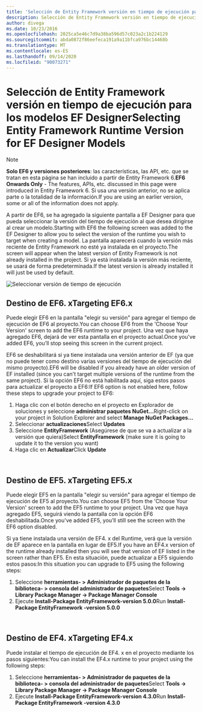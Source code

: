 ```yaml
---
title: 'Selección de Entity Framework versión en tiempo de ejecución para los modelos de EF Designer: EF6'
description: Selección de Entity Framework versión en tiempo de ejecución para los modelos EF Designer en Entity Framework 6
author: divega
ms.date: 10/23/2016
ms.openlocfilehash: 2025ca5e46c7d9a38ba596d57c023a2c1b224129
ms.sourcegitcommit: abda0872f86eefeca191a9a11bfca976bc14468b
ms.translationtype: MT
ms.contentlocale: es-ES
ms.lasthandoff: 09/14/2020
ms.locfileid: "90073271"
---
```

# <a name="selecting-entity-framework-runtime-version-for-ef-designer-models"></a><span data-ttu-id="85fe9-103">Selección de Entity Framework versión en tiempo de ejecución para los modelos EF Designer</span><span class="sxs-lookup"><span data-stu-id="85fe9-103">Selecting Entity Framework Runtime Version for EF Designer Models</span></span>
> [!NOTE]
> <span data-ttu-id="85fe9-104">**Solo EF6 y versiones posteriores**: las características, las API, etc. que se tratan en esta página se han incluido a partir de Entity Framework 6.</span><span class="sxs-lookup"><span data-stu-id="85fe9-104">**EF6 Onwards Only** - The features, APIs, etc. discussed in this page were introduced in Entity Framework 6.</span></span> <span data-ttu-id="85fe9-105">Si usa una versión anterior, no se aplica parte o la totalidad de la información.</span><span class="sxs-lookup"><span data-stu-id="85fe9-105">If you are using an earlier version, some or all of the information does not apply.</span></span>

<span data-ttu-id="85fe9-106">A partir de EF6, se ha agregado la siguiente pantalla a EF Designer para que pueda seleccionar la versión del tiempo de ejecución al que desea dirigirse al crear un modelo.</span><span class="sxs-lookup"><span data-stu-id="85fe9-106">Starting with EF6 the following screen was added to the EF Designer to allow you to select the version of the runtime you wish to target when creating a model.</span></span> <span data-ttu-id="85fe9-107">La pantalla aparecerá cuando la versión más reciente de Entity Framework no esté ya instalada en el proyecto.</span><span class="sxs-lookup"><span data-stu-id="85fe9-107">The screen will appear when the latest version of Entity Framework is not already installed in the project.</span></span> <span data-ttu-id="85fe9-108">Si ya está instalada la versión más reciente, se usará de forma predeterminada.</span><span class="sxs-lookup"><span data-stu-id="85fe9-108">If the latest version is already installed it will just be used by default.</span></span>

![Seleccionar versión de tiempo de ejecución](~/ef6/media/screen.png)

## <a name="targeting-ef6x"></a><span data-ttu-id="85fe9-110">Destino de EF6. x</span><span class="sxs-lookup"><span data-stu-id="85fe9-110">Targeting EF6.x</span></span>

<span data-ttu-id="85fe9-111">Puede elegir EF6 en la pantalla "elegir su versión" para agregar el tiempo de ejecución de EF6 al proyecto.</span><span class="sxs-lookup"><span data-stu-id="85fe9-111">You can choose EF6 from the 'Choose Your Version' screen to add the EF6 runtime to your project.</span></span> <span data-ttu-id="85fe9-112">Una vez que haya agregado EF6, dejará de ver esta pantalla en el proyecto actual.</span><span class="sxs-lookup"><span data-stu-id="85fe9-112">Once you've added EF6, you’ll stop seeing this screen in the current project.</span></span>

<span data-ttu-id="85fe9-113">EF6 se deshabilitará si ya tiene instalada una versión anterior de EF (ya que no puede tener como destino varias versiones del tiempo de ejecución del mismo proyecto).</span><span class="sxs-lookup"><span data-stu-id="85fe9-113">EF6 will be disabled if you already have an older version of EF installed (since you can't target multiple versions of the runtime from the same project).</span></span> <span data-ttu-id="85fe9-114">Si la opción EF6 no está habilitada aquí, siga estos pasos para actualizar el proyecto a EF6:</span><span class="sxs-lookup"><span data-stu-id="85fe9-114">If EF6 option is not enabled here, follow these steps to upgrade your project to EF6:</span></span>

1.  <span data-ttu-id="85fe9-115">Haga clic con el botón derecho en el proyecto en Explorador de soluciones y seleccione **administrar paquetes NuGet...**</span><span class="sxs-lookup"><span data-stu-id="85fe9-115">Right-click on your project in Solution Explorer and select **Manage NuGet Packages...**</span></span>
2.  <span data-ttu-id="85fe9-116">Seleccionar **actualizaciones**</span><span class="sxs-lookup"><span data-stu-id="85fe9-116">Select **Updates**</span></span>
3.  <span data-ttu-id="85fe9-117">Seleccione **EntityFramework** (Asegúrese de que se va a actualizar a la versión que quiera)</span><span class="sxs-lookup"><span data-stu-id="85fe9-117">Select **EntityFramework** (make sure it is going to update it to the version you want)</span></span>
4.  <span data-ttu-id="85fe9-118">Haga clic en **Actualizar**</span><span class="sxs-lookup"><span data-stu-id="85fe9-118">Click **Update**</span></span>

 

## <a name="targeting-ef5x"></a><span data-ttu-id="85fe9-119">Destino de EF5. x</span><span class="sxs-lookup"><span data-stu-id="85fe9-119">Targeting EF5.x</span></span>

<span data-ttu-id="85fe9-120">Puede elegir EF5 en la pantalla "elegir su versión" para agregar el tiempo de ejecución de EF5 al proyecto.</span><span class="sxs-lookup"><span data-stu-id="85fe9-120">You can choose EF5 from the 'Choose Your Version' screen to add the EF5 runtime to your project.</span></span> <span data-ttu-id="85fe9-121">Una vez que haya agregado EF5, seguirá viendo la pantalla con la opción EF6 deshabilitada.</span><span class="sxs-lookup"><span data-stu-id="85fe9-121">Once you've added EF5, you’ll still see the screen with the EF6 option disabled.</span></span>

<span data-ttu-id="85fe9-122">Si ya tiene instalada una versión de EF4. x del Runtime, verá que la versión de EF aparece en la pantalla en lugar de EF5.</span><span class="sxs-lookup"><span data-stu-id="85fe9-122">If you have an EF4.x version of the runtime already installed then you will see that version of EF listed in the screen rather than EF5.</span></span> <span data-ttu-id="85fe9-123">En esta situación, puede actualizar a EF5 siguiendo estos pasos:</span><span class="sxs-lookup"><span data-stu-id="85fe9-123">In this situation you can upgrade to EF5 using the following steps:</span></span>

1.  <span data-ttu-id="85fe9-124">Seleccione **herramientas- &gt; Administrador de paquetes de la biblioteca- &gt; consola del administrador de paquetes**</span><span class="sxs-lookup"><span data-stu-id="85fe9-124">Select **Tools -&gt; Library Package Manager -&gt; Package Manager Console**</span></span>
2.  <span data-ttu-id="85fe9-125">Ejecute **Install-Package EntityFramework-version 5.0.0**</span><span class="sxs-lookup"><span data-stu-id="85fe9-125">Run **Install-Package EntityFramework -version 5.0.0**</span></span>

 

## <a name="targeting-ef4x"></a><span data-ttu-id="85fe9-126">Destino de EF4. x</span><span class="sxs-lookup"><span data-stu-id="85fe9-126">Targeting EF4.x</span></span>

<span data-ttu-id="85fe9-127">Puede instalar el tiempo de ejecución de EF4. x en el proyecto mediante los pasos siguientes:</span><span class="sxs-lookup"><span data-stu-id="85fe9-127">You can install the EF4.x runtime to your project using the following steps:</span></span>

1.  <span data-ttu-id="85fe9-128">Seleccione **herramientas- &gt; Administrador de paquetes de la biblioteca- &gt; consola del administrador de paquetes**</span><span class="sxs-lookup"><span data-stu-id="85fe9-128">Select **Tools -&gt; Library Package Manager -&gt; Package Manager Console**</span></span>
2.  <span data-ttu-id="85fe9-129">Ejecute **Install-Package EntityFramework-version 4.3.0**</span><span class="sxs-lookup"><span data-stu-id="85fe9-129">Run **Install-Package EntityFramework -version 4.3.0**</span></span>
